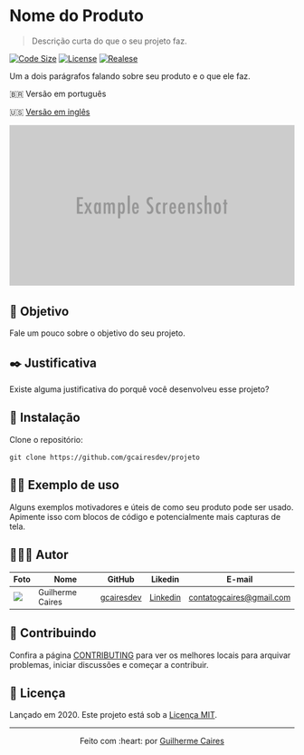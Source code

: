 # Nome do Produto
> Descrição curta do que o seu projeto faz.

[![Code Size][code-size]][code-url]
[![License][MIT-license]][MIT-url]
[![Realese][version]][version-url]

Um a dois parágrafos falando sobre seu produto e o que ele faz.

🇧🇷 Versão em português

🇺🇸 [Versão em inglês](.github/README-EN.md)

<p align="center">
    <img src=".github/img/header.png"></img>
</p>

## 🎯 Objetivo

Fale um pouco sobre o objetivo do seu projeto.

## ✒️ Justificativa

Existe alguma justificativa do porquê você desenvolveu esse projeto?

## 👷 Instalação

Clone o repositório:

```git
git clone https://github.com/gcairesdev/projeto
```

## 👨‍🏫 Exemplo de uso

Alguns exemplos motivadores e úteis de como seu produto pode ser usado. Apimente isso com blocos de código e potencialmente mais capturas de tela.

## 👨🏼‍💻 Autor

Foto | Nome | GitHub | Likedin | E-mail
---- | ---- | ------ | ------- | ------
<img src="https://avatars1.githubusercontent.com/u/54117888?s=460&u=aa7d6143c4e1fdab1ffa6e5fd5ebfe64572f2eae&v=4" width="100px"> | Guilherme Caires | [gcairesdev](https://github.com/gcairesdev) | [Linkedin](https://linkedin.com/in/guilherme-caires/) | contatogcaires@gmail.com

## 🤝 Contribuindo

Confira a página [CONTRIBUTING](.github/CONTRIBUTING-PT-BR.md) para ver os melhores locais para arquivar problemas, iniciar discussões e começar a contribuir.

## 📃 Licença

Lançado em 2020.
Este projeto está sob a [Licença MIT](./LICENSE.md).

---

<p align="center">
    Feito com :heart: por <a href="https://github.com/gcairesdev">Guilherme Caires</a>
</p>

<!-- Markdown link & img dfn's -->
[code-size]: https://img.shields.io/github/languages/code-size/gcairesdev/project-template
[code-url]: https://github.com/gcairesdev/project-template

[MIT-license]: https://img.shields.io/github/license/gcairesdev/project-template
[MIT-url]: https://github.com/gcairesdev/project-template/blob/master/LICENSE.md

[version]: https://img.shields.io/github/v/release/gcairesdev/project-template?include_prereleases
[version-url]: https://github.com/gcairesdev/project-template